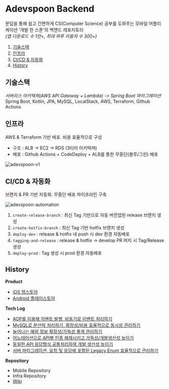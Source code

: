 # Adevspoon Backend
문답을 통해 쉽고 간편하게 CS(Computer Science) 공부를 도와주는 모바일 어플리케이션 '개발 한 스푼'의 백엔드 레포지토리  
*(앱 다운로드 수 1만+, 최대 하루 이용자 수 300+)*

1. [기술스택](#기술스택)
2. [인프라](#인프라)
3. [CI/CD & 자동화](#cicd--자동화)
4. [History](#history)


## 기술스택
*서버리스 아키텍쳐(AWS API Gateway + Lambda) -> Spring Boot 마이그레이션*  
Spring Boot, Kotlin, JPA, MySQL, LocalStack, AWS, Terraform, Github Actions


## 인프라
AWS & Terraform 기반 배포. 비용 효율적으로 구성
- 구조 : ALB -> EC2 -> RDS (3티어 아키텍쳐)
- 배포 : Github Actions + CodeDeploy + ALB를 통한 무중단(블루/그린) 배포

![adevspoon-v1](https://github.com/kids-ground/adevspoon-backend/assets/52196792/c3c5eef5-f6b9-4352-bcb3-6454397fc193)

## CI/CD & 자동화
브랜치 & PR 기반 자동화. 무중단 배포 파이프라인 구축  

![adevspoon-automation](https://github.com/kids-ground/adevspoon-backend/assets/52196792/957ffd4d-9daa-499f-91e7-d68e2be5dca6)

1. `create-release-branch` : 최신 Tag 기반으로 자동 버전업된 release 브랜치 생성
2. `create-hotfix-branch` : 최신 Tag 기반 hotfix 브랜치 생성
3. `deploy-dev` : release & hotfix 내 push 시 dev 환경 자동배포
4. `tagging-and-release` : release & hotfix -> develop PR 머지 시 Tag/Release 생성
5. `deploy-prod` : Tag 생성 시 prod 환경 자동배포


## History
**Product**
- [iOS 앱스토어](https://apps.apple.com/kr/app/%EA%B0%9C%EB%B0%9C-%ED%95%9C-%EC%8A%A4%ED%91%BC/id1638716398)
- [Android 플레이스토어](https://play.google.com/store/apps/details?id=com.adevspoon.adevspoon&hl=ko&gl=US)

**Tech Log**
- [AOP를 이용해 이벤트 발행, 비동기로 이벤트 처리하기](https://theliar.tistory.com/11)
- [MySQL로 분산락 처리하기, 확장성/비용 효율적으로 동시성 관리하기](https://theliar.tistory.com/10)
- [늘어나는 예외 정보 확장성/가독성 좋게 관리하기](https://theliar.tistory.com/8)
- [어노테이션으로 API별 인증 해제시키고 가독성/개발생산성 높이기](https://theliar.tistory.com/6)
- [동일한 API 응답형식 공통처리하여 개발 생산성 높이기](https://theliar.tistory.com/5)
- [서버 마이그레이션, 요청 및 응답에 포함된 Legacy Enum 효율적으로 관리하기](https://theliar.tistory.com/1)

**Repository**
- Mobile Repository 
- Infra Repository
- [Wiki](https://github.com/kids-ground/adevspoon-backend/wiki)